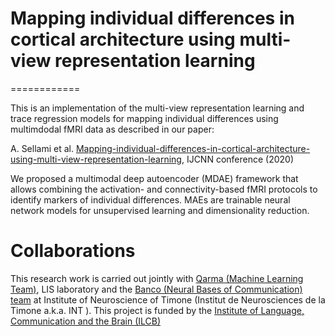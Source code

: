 # Mapping individual differences in cortical architecture using multi-view representation learning


============

This is an implementation of the multi-view representation learning and trace regression models for mapping individual differences using multimdodal fMRI data as described in our paper:
 
A. Sellami et al. [Mapping-individual-differences-in-cortical-architecture-using-multi-view-representation-learning](https://hal-univ-tln.archives-ouvertes.fr/hal-02520673/), IJCNN conference (2020)

We proposed a multimodal deep autoencoder (MDAE) framework that allows combining the activation- and connectivity-based fMRI protocols to identify markers of individual differences. 
MAEs are trainable neural network models for unsupervised learning and dimensionality reduction. 

# Collaborations
This research work is carried out jointly with [Qarma (Machine Learning Team)](https://qarma.lis-lab.fr/), LIS laboratory and the [Banco (Neural Bases of Communication) team](https://neuralbasesofcommunication.eu/) at Institute of Neuroscience of Timone (Institut de Neurosciences de la Timone a.k.a. INT ). 
This project is funded by the [Institute of Language, Communication and the Brain (ILCB)](https://www.ilcb.fr/)
